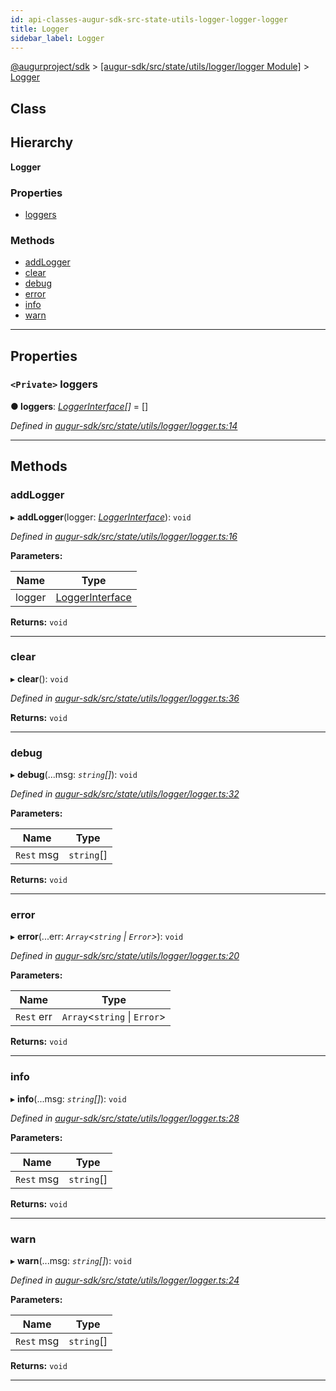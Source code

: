 ```yaml
---
id: api-classes-augur-sdk-src-state-utils-logger-logger-logger
title: Logger
sidebar_label: Logger
---
```


[@augurproject/sdk](api-readme.md) > [[augur-sdk/src/state/utils/logger/logger Module]](api-modules-augur-sdk-src-state-utils-logger-logger-module.md) > [Logger](api-classes-augur-sdk-src-state-utils-logger-logger-logger.md)

## Class

## Hierarchy

**Logger**

### Properties

* [loggers](api-classes-augur-sdk-src-state-utils-logger-logger-logger.md#loggers)

### Methods

* [addLogger](api-classes-augur-sdk-src-state-utils-logger-logger-logger.md#addlogger)
* [clear](api-classes-augur-sdk-src-state-utils-logger-logger-logger.md#clear)
* [debug](api-classes-augur-sdk-src-state-utils-logger-logger-logger.md#debug)
* [error](api-classes-augur-sdk-src-state-utils-logger-logger-logger.md#error)
* [info](api-classes-augur-sdk-src-state-utils-logger-logger-logger.md#info)
* [warn](api-classes-augur-sdk-src-state-utils-logger-logger-logger.md#warn)

---

## Properties

<a id="loggers"></a>

### `<Private>` loggers

**● loggers**: *[LoggerInterface](api-interfaces-augur-sdk-src-state-utils-logger-logger-loggerinterface.md)[]* =  []

*Defined in [augur-sdk/src/state/utils/logger/logger.ts:14](https://github.com/AugurProject/augur/blob/3727cd4ec9/packages/augur-sdk/src/state/utils/logger/logger.ts#L14)*

___

## Methods

<a id="addlogger"></a>

###  addLogger

▸ **addLogger**(logger: *[LoggerInterface](api-interfaces-augur-sdk-src-state-utils-logger-logger-loggerinterface.md)*): `void`

*Defined in [augur-sdk/src/state/utils/logger/logger.ts:16](https://github.com/AugurProject/augur/blob/3727cd4ec9/packages/augur-sdk/src/state/utils/logger/logger.ts#L16)*

**Parameters:**

| Name | Type |
| ------ | ------ |
| logger | [LoggerInterface](api-interfaces-augur-sdk-src-state-utils-logger-logger-loggerinterface.md) |

**Returns:** `void`

___
<a id="clear"></a>

###  clear

▸ **clear**(): `void`

*Defined in [augur-sdk/src/state/utils/logger/logger.ts:36](https://github.com/AugurProject/augur/blob/3727cd4ec9/packages/augur-sdk/src/state/utils/logger/logger.ts#L36)*

**Returns:** `void`

___
<a id="debug"></a>

###  debug

▸ **debug**(...msg: *`string`[]*): `void`

*Defined in [augur-sdk/src/state/utils/logger/logger.ts:32](https://github.com/AugurProject/augur/blob/3727cd4ec9/packages/augur-sdk/src/state/utils/logger/logger.ts#L32)*

**Parameters:**

| Name | Type |
| ------ | ------ |
| `Rest` msg | `string`[] |

**Returns:** `void`

___
<a id="error"></a>

###  error

▸ **error**(...err: *`Array`<`string` \| `Error`>*): `void`

*Defined in [augur-sdk/src/state/utils/logger/logger.ts:20](https://github.com/AugurProject/augur/blob/3727cd4ec9/packages/augur-sdk/src/state/utils/logger/logger.ts#L20)*

**Parameters:**

| Name | Type |
| ------ | ------ |
| `Rest` err | `Array`<`string` \| `Error`> |

**Returns:** `void`

___
<a id="info"></a>

###  info

▸ **info**(...msg: *`string`[]*): `void`

*Defined in [augur-sdk/src/state/utils/logger/logger.ts:28](https://github.com/AugurProject/augur/blob/3727cd4ec9/packages/augur-sdk/src/state/utils/logger/logger.ts#L28)*

**Parameters:**

| Name | Type |
| ------ | ------ |
| `Rest` msg | `string`[] |

**Returns:** `void`

___
<a id="warn"></a>

###  warn

▸ **warn**(...msg: *`string`[]*): `void`

*Defined in [augur-sdk/src/state/utils/logger/logger.ts:24](https://github.com/AugurProject/augur/blob/3727cd4ec9/packages/augur-sdk/src/state/utils/logger/logger.ts#L24)*

**Parameters:**

| Name | Type |
| ------ | ------ |
| `Rest` msg | `string`[] |

**Returns:** `void`

___

